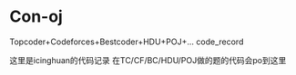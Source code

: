 # Con-oj
Topcoder+Codeforces+Bestcoder+HDU+POJ+... code_record

这里是icinghuan的代码记录
在TC/CF/BC/HDU/POJ做的题的代码会po到这里
